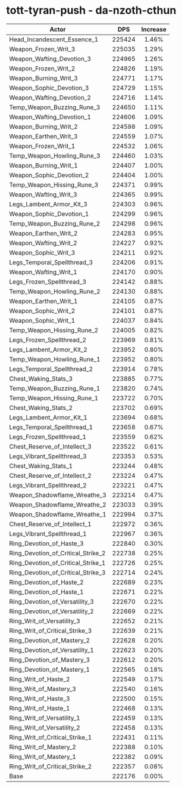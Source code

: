 # tott-tyran-push - da-nzoth-cthun
| Actor | DPS | Increase |
|---|:---:|:---:|
|Head_Incandescent_Essence_1|225424|1.46%|
|Weapon_Frozen_Writ_3|225035|1.29%|
|Weapon_Wafting_Devotion_3|224965|1.26%|
|Weapon_Frozen_Writ_2|224826|1.19%|
|Weapon_Burning_Writ_3|224771|1.17%|
|Weapon_Sophic_Devotion_3|224729|1.15%|
|Weapon_Wafting_Devotion_2|224716|1.14%|
|Temp_Weapon_Buzzing_Rune_3|224650|1.11%|
|Weapon_Wafting_Devotion_1|224606|1.09%|
|Weapon_Burning_Writ_2|224598|1.09%|
|Weapon_Earthen_Writ_3|224559|1.07%|
|Weapon_Frozen_Writ_1|224532|1.06%|
|Temp_Weapon_Howling_Rune_3|224460|1.03%|
|Weapon_Burning_Writ_1|224407|1.00%|
|Weapon_Sophic_Devotion_2|224404|1.00%|
|Temp_Weapon_Hissing_Rune_3|224371|0.99%|
|Weapon_Wafting_Writ_3|224365|0.99%|
|Legs_Lambent_Armor_Kit_3|224303|0.96%|
|Weapon_Sophic_Devotion_1|224299|0.96%|
|Temp_Weapon_Buzzing_Rune_2|224298|0.96%|
|Weapon_Earthen_Writ_2|224283|0.95%|
|Weapon_Wafting_Writ_2|224227|0.92%|
|Weapon_Sophic_Writ_3|224211|0.92%|
|Legs_Temporal_Spellthread_3|224206|0.91%|
|Weapon_Wafting_Writ_1|224170|0.90%|
|Legs_Frozen_Spellthread_3|224142|0.88%|
|Temp_Weapon_Howling_Rune_2|224130|0.88%|
|Weapon_Earthen_Writ_1|224105|0.87%|
|Weapon_Sophic_Writ_2|224101|0.87%|
|Weapon_Sophic_Writ_1|224037|0.84%|
|Temp_Weapon_Hissing_Rune_2|224005|0.82%|
|Legs_Frozen_Spellthread_2|223969|0.81%|
|Legs_Lambent_Armor_Kit_2|223952|0.80%|
|Temp_Weapon_Howling_Rune_1|223952|0.80%|
|Legs_Temporal_Spellthread_2|223914|0.78%|
|Chest_Waking_Stats_3|223885|0.77%|
|Temp_Weapon_Buzzing_Rune_1|223820|0.74%|
|Temp_Weapon_Hissing_Rune_1|223722|0.70%|
|Chest_Waking_Stats_2|223702|0.69%|
|Legs_Lambent_Armor_Kit_1|223694|0.68%|
|Legs_Temporal_Spellthread_1|223658|0.67%|
|Legs_Frozen_Spellthread_1|223559|0.62%|
|Chest_Reserve_of_Intellect_3|223522|0.61%|
|Legs_Vibrant_Spellthread_3|223353|0.53%|
|Chest_Waking_Stats_1|223244|0.48%|
|Chest_Reserve_of_Intellect_2|223224|0.47%|
|Legs_Vibrant_Spellthread_2|223221|0.47%|
|Weapon_Shadowflame_Wreathe_3|223214|0.47%|
|Weapon_Shadowflame_Wreathe_2|223033|0.39%|
|Weapon_Shadowflame_Wreathe_1|222994|0.37%|
|Chest_Reserve_of_Intellect_1|222972|0.36%|
|Legs_Vibrant_Spellthread_1|222967|0.36%|
|Ring_Devotion_of_Haste_3|222840|0.30%|
|Ring_Devotion_of_Critical_Strike_2|222738|0.25%|
|Ring_Devotion_of_Critical_Strike_1|222726|0.25%|
|Ring_Devotion_of_Critical_Strike_3|222714|0.24%|
|Ring_Devotion_of_Haste_2|222689|0.23%|
|Ring_Devotion_of_Haste_1|222671|0.22%|
|Ring_Devotion_of_Versatility_3|222670|0.22%|
|Ring_Devotion_of_Versatility_2|222669|0.22%|
|Ring_Writ_of_Versatility_3|222652|0.21%|
|Ring_Writ_of_Critical_Strike_3|222639|0.21%|
|Ring_Devotion_of_Mastery_2|222628|0.20%|
|Ring_Devotion_of_Versatility_1|222623|0.20%|
|Ring_Devotion_of_Mastery_3|222612|0.20%|
|Ring_Devotion_of_Mastery_1|222565|0.18%|
|Ring_Writ_of_Haste_2|222549|0.17%|
|Ring_Writ_of_Mastery_3|222540|0.16%|
|Ring_Writ_of_Haste_3|222500|0.15%|
|Ring_Writ_of_Haste_1|222468|0.13%|
|Ring_Writ_of_Versatility_1|222459|0.13%|
|Ring_Writ_of_Versatility_2|222458|0.13%|
|Ring_Writ_of_Critical_Strike_1|222431|0.11%|
|Ring_Writ_of_Mastery_2|222388|0.10%|
|Ring_Writ_of_Mastery_1|222382|0.09%|
|Ring_Writ_of_Critical_Strike_2|222357|0.08%|
|Base|222176|0.00%|
